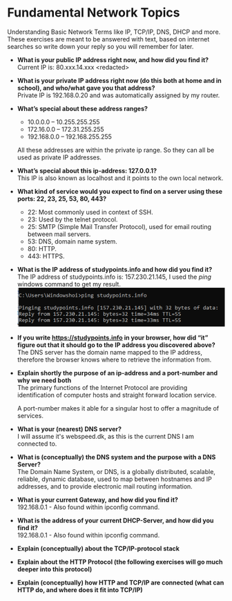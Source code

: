 # Fundamental Network Topics

Understanding Basic Network Terms like IP, TCP/IP, DNS, DHCP and more.
These exercises are meant to be answered with text, based on internet searches so write down your reply so you will remember for later.

* **What is your public IP address right now, and how did you find it?**  
  Current IP is: 80.xxx.14.xxx \<redacted\>
* **What is your private IP address right now (do this both at home and in school), and who/what gave you that address?**  
   Private IP is 192.168.0.20 and was automatically assigned by my router.
* **What’s special about these address ranges?**
   * 10.0.0.0 – 10.255.255.255
   * 172.16.0.0 – 172.31.255.255 
   * 192.168.0.0 – 192.168.255.255

   All these addresses are within the private ip range. So they can all be used as private IP addresses.
* **What’s special about this ip-address: 127.0.0.1?**  
    This IP is also known as localhost and it points to the own local network.
* **What kind of service would you expect to find on a server using these ports: 22, 23, 25, 53, 80, 443?**  
   * 22: Most commonly used in context of SSH.
   * 23: Used by the telnet protocol.
   * 25: SMTP (Simple Mail Transfer Protocol), used for email routing between mail servers.
   * 53: DNS, domain name system.
   * 80: HTTP.
   * 443: HTTPS.
* **What is the IP address of studypoints.info and how did you find it?**  
    The IP address of studypoints.info is: 157.230.21.145, I used the *ping* windows command to get my result.  
    ![alt text](https://github.com/Dyrhoi/dat3-flow1-week2/blob/master/pictures/studypointsinfo_ping.PNG?raw=true "Usage of windows Ping Command")

* **If you write https://studypoints.info in your browser, how did “it” figure out that it should go to the IP address you discovered above?**  
    The DNS server has the domain name mapped to the IP address, therefore the browser knows where to retrieve the information from.

* **Explain shortly the purpose of an ip-address and a port-number and why we need both**  
   The primary functions of the Internet Protocol are providing identification of computer hosts and straight forward location service.

   A port-number makes it able for a singular host to offer a magnitude of services.

* **What is your (nearest) DNS server?**  
    I will assume it's webspeed.dk, as this is the current DNS I am connected to.

* **What is (conceptually) the DNS system and the purpose with a DNS Server?**  
    The Domain Name System, or DNS, is a globally distributed, scalable, reliable, dynamic database, used to map between hostnames and IP addresses, and to provide electronic mail routing information. 


* **What is your current Gateway, and how did you find it?**  
    192.168.0.1 - Also found within ipconfig command.

* **What is the address of your current DHCP-Server, and how did you find it?**  
    192.168.0.1 - Also found within ipconfig command.

* **Explain (conceptually) about the TCP/IP-protocol stack**
* **Explain about the HTTP Protocol (the following exercises will go much deeper into this protocol)**
* **Explain (conceptually) how HTTP and TCP/IP are connected (what can HTTP do, and where does it fit into TCP/IP)**
#